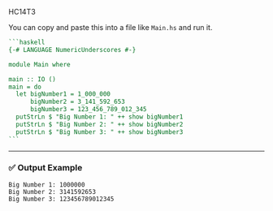 HC14T3

You can copy and paste this into a file like `Main.hs` and run it.

````haskell
```haskell
{-# LANGUAGE NumericUnderscores #-}

module Main where

main :: IO ()
main = do
  let bigNumber1 = 1_000_000
      bigNumber2 = 3_141_592_653
      bigNumber3 = 123_456_789_012_345
  putStrLn $ "Big Number 1: " ++ show bigNumber1
  putStrLn $ "Big Number 2: " ++ show bigNumber2
  putStrLn $ "Big Number 3: " ++ show bigNumber3
```
````

---

### ✅ Output Example

```
Big Number 1: 1000000
Big Number 2: 3141592653
Big Number 3: 123456789012345
```
